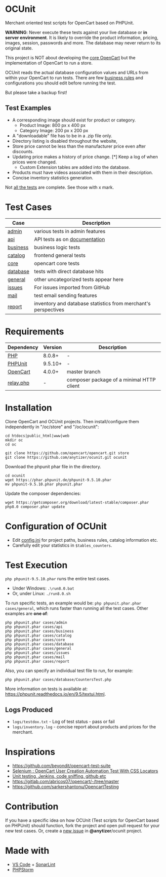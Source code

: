 # OCUnit

Merchant oriented test scripts for OpenCart based on PHPUnit.

__WARNING__: Never execute these tests against your live database or __in server environment__.
It is likely to override the  product information, pricing, images, session, passwords and more.
The database may never return to its original state.

This project is NOT about developing the [core OpenCart](https://github.com/opencart/opencart) but the implementation
of OpenCart to run a store.

OCUnit reads the actual database configuration values and URLs from within your OpenCart to run tests. There are
few [business rules](config.ini) and configurations you should edit before running the test.

But please take a backup first!

## Test Examples

* A corresponding image should exist for product or category.
    * Product Image: 800 px x 400 px
    * Category Image: 200 px x 200 px
* A "downloadable" file has to be in a .zip file only.
* Directory listing is disabled throughout the website,
* Store price cannot be less than the manufacturer price even after discounts.
* Updating price makes a history of price change.
  [*] Keep a log of when prices were changed.
  * Custom Extension tables are added into the database.
* Products must have videos associated with them in their description.
* Concise inventory statistics generation.

Not [all the tests](logs/testdox.txt) are complete. See those with x mark.

# Test Cases

Case                       | Description
---------------------------|---------------------------------
[admin](cases/admin)       | various tests in admin features
[api](cases/api)           | API tests as on [documentation](https://docs.opencart.com/en-gb/system/users/api/)
[business](cases/business) | business logic tests
[catalog](cases/catalog)   | frontend general tests
[core](cases/core)         | opencart core tests
[database](cases/database) | tests with direct database hits
[general](cases/general)   | other uncategorized tests appear here
[issues](cases/issues)     | For issues imported from GitHub
[mail](cases/mail)         | test email sending features
[report](cases/report)     | inventory and database statistics from merchant's perspectives

# Requirements

Dependency                     | Version                       | Description
-------------------------------|-------------------------------|---------------------
[PHP](https://www.php.net/)    | 8.0.8+                        | -
[PHPUnit](https://phpunit.de/) | 9.5.10+                        | -
[OpenCart](https://github.com/opencart/opencart)               | 4.0.0+ | master branch
[relay.php](https://packagist.org/packages/anytizer/relay.php) | -      | composer package of a minimal HTTP client

# Installation

Clone OpenCart and OCUnit projects. Then install/configure them independently in "/oc/store" and "/oc/ocunit":

    cd htdocs|public_html|www|web
    mkdir oc
    cd oc

    git clone https://github.com/opencart/opencart.git store
    git clone https://github.com/anytizer/ocunit.git ocunit

Download the phpunit phar file in the directory.

    cd ocunit
    wget https://phar.phpunit.de/phpunit-9.5.10.phar
    mv phpunit-9.5.10.phar phpunit.phar

Update the composer dependencies:

    wget https://getcomposer.org/download/latest-stable/composer.phar
    php8.0 composer.phar update

# Configuration of OCUnit

* Edit [config.ini](config.ini) for project paths, business rules, catalog information etc.
* Carefully edit your statistics in `$tables_counters`.

# Test Execution

`php phpunit-9.5.10.phar` runs the entire test cases.

* Under Windows: `.\run8.0.bat`
* Or, under Linux: `./run8.0.sh`

To run specific tests, an example would be: `php phpunit.phar.phar cases/general`, which runs faster than running all
the test cases. Other examples are __one of__:

    php phpunit.phar cases/admin
    php phpunit.phar cases/api
    php phpunit.phar cases/business
    php phpunit.phar cases/catalog
    php phpunit.phar cases/core
    php phpunit.phar cases/database
    php phpunit.phar cases/general
    php phpunit.phar cases/issues
    php phpunit.phar cases/mail
    php phpunit.phar cases/report

Also, you can specify an individual test file to run, for example:

    php phpunit.phar cases/database/CountersTest.php

More information on tests is available at: https://phpunit.readthedocs.io/en/9.5/textui.html.

## Logs Produced

* `logs/testdox.txt` - Log of test status - pass or fail
* `logs/inventory.log` - concise report about products and prices for the merchant.

# Inspirations

* https://github.com/beyondit/opencart-test-suite
* [Selenium : OpenCart User Creation Automation Test With CSS Locators](https://www.youtube.com/watch?v=DEwzzZfMYwM)
* [Unit testing, Jenkins, code sniffing, github etc](https://forum.opencart.com/viewtopic.php?t=124532)
* https://gitlab.com/abricos07/opencart/-/tree/master
* https://github.com/sarkershantonu/OpencartTesting

# Contribution

If you have a specific idea on how OCUnit (Test scripts for OpenCart based on PHPUnit) should function, fork the project
and open pull request for your new test cases. Or, create a [new issue](https://github.com/anytizer/ocunit/issues/new)
in __@anytizer__/ocunit project.

# Made with

* [VS Code](https://code.visualstudio.com/download) + [SonarLint](https://www.sonarlint.org/)
* [PHPStorm](https://www.jetbrains.com/phpstorm/?from=anytizer)
